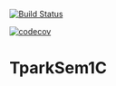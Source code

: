 [![Build Status](https://travis-ci.com/paul-ss/TparkSem1C.svg?branch=hw-2)](https://travis-ci.com/paul-ss/TparkSem1C)

[![codecov](https://codecov.io/gh/paul-ss/TparkSem1C/branch/hw-2/graph/badge.svg)](https://codecov.io/gh/paul-ss/TparkSem1C)

# TparkSem1C
